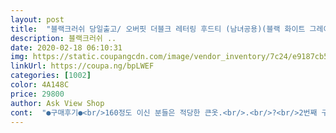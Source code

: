 ```yaml
---
layout: post 
title:  "블랙크러쉬 당일출고/ 오버핏 더블크 레터링 후드티 (남녀공용)(블랙 화이트 그레이)" 
description: 블랙크러쉬 ..
date: 2020-02-18 06:10:31 
img: https://static.coupangcdn.com/image/vendor_inventory/7c24/e9187cb53809945dc8c6099e16d920467efe8e521b341c3af1d29b878da9.jpg 
linkUrl: https://coupa.ng/bpLWEF 
categories: [1002] 
color: 4A148C 
price: 29800 
author: Ask View Shop 
cont:  "●구매후기●<br/>160정도 이신 분들은 적당한 큰옷.<br/>.<br/>?<br/>2번째 구매에요!!<br/>디자인도 이뻐요❤️<br/>물론 커플 아니시분들도 추천드려요<br/>신랑이 옷 하나 늘어나서 좋아하네요.<br/> 백화점 국내 브랜드에서 저희 신랑 사이즈 맞는게 잘 없고 디자인도 그닥 맘에 안들고 좀 맘에 든다 싶으면 미국브랜드 인데... <br/>그런건 좀 비싸잖아요 ㅜㅜㅜㅜㅜㅜㅜㅜㅜ<br/>암튼 많이 파세요~!! 앞으로도 이런 오버사이즈 상의를 더 많이 파시면 좋겠네요 ^^<br/>이렇게 저렴한 가격으로 110사이즈를 구할 수 있어서 기분이 너무 좋구요 배송도 빨라서 더 좋았어요 :)<br/>이뻐용 커플분들 완전 강력추천합니다<br/>저는 원래 오버사이즈를 좋아해서 후드 찾다가 요게 좀 오버사이즈로 보이길래 구매했어요 ㅎㅎ 저는 평상시 상의 55 입어요.<br/> 신랑이랑 커플티 하고 싶었는데 신랑 사이즈가 110 이라서 다른데서 이런 저렴한 가격으로 커플티를 구하기가 힘든데 아무 기대 없이 저 입으려고 샀다가 신랑을 입혀보게 되었어요! 근데 왠걸!!!! 딱 맞더라구요 and gt;_ and lt; 그래서 바로 다시 재구매 했습니당 ㅎㅎ<br/>적당하게 나름 저렴한 가격대에 따뜻하고<br/>제 키가 160인데 엉덩이 덮고도 조금 더 내려오는 기장이라 너무 좋구요 사이즈 완전 넉넉합니다.<br/> 남친이랑 커플룩으로 산에 산책 갈때 입으려고 샀는데 요즘 둘다 너무 잘 입고 다니고 있어요! 재질도 부드러운 재질에 지금 날씨에 입기 딱좋은 두께감 까지 너무 좋아서 상품평 남겨요~!!!<br/>키가 아담하신 여성분들에겐 상의가 크실거예요!<br/>평소에 옷 박시하게 입으시는분들 추천!<br/>" 
---
```

